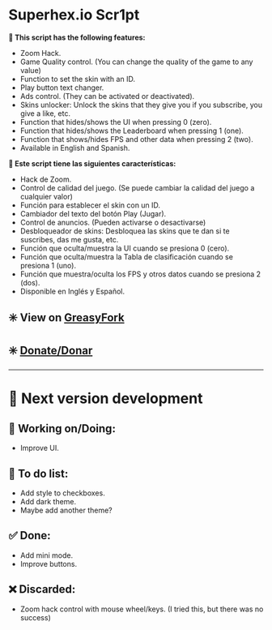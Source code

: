 # Superhex.io Scr1pt
<b>🔰 This script has the following features:</b>
* Zoom Hack.
* Game Quality control. (You can change the quality of the game to any value)
* Function to set the skin with an ID.
* Play button text changer.
* Ads control. (They can be activated or deactivated).
* Skins unlocker: Unlock the skins that they give you if you subscribe, you give a like, etc.
* Function that hides/shows the UI when pressing 0 (zero).
* Function that hides/shows the Leaderboard when pressing 1 (one).
* Function that shows/hides FPS and other data when pressing 2 (two).
* Available in English and Spanish.

<b>🔰 Este script tiene las siguientes características:</b>
* Hack de Zoom.
* Control de calidad del juego. (Se puede cambiar la calidad del juego a cualquier valor)
* Función para establecer el skin con un ID.
* Cambiador del texto del botón Play (Jugar).
* Control de anuncios. (Pueden activarse o desactivarse)
* Desbloqueador de skins: Desbloquea las skins que te dan si te suscribes, das me gusta, etc.
* Función que oculta/muestra la UI cuando se presiona 0 (cero).
* Función que oculta/muestra la Tabla de clasificación cuando se presiona 1 (uno).
* Función que muestra/oculta los FPS y otros datos cuando se presiona 2 (dos).
* Disponible en Inglés y Español.

## ✳️  View on [GreasyFork](https://greasyfork.org/es/scripts/36071-superhex-io-scr1pt)

## ✳️  [Donate/Donar](https://www.paypal.me/TBM13)

_______________________________________________

# 🔰 Next version development

## 🔧 Working on/Doing:
* Improve UI.

## 📝 To do list:
* Add style to checkboxes.
* Add dark theme.
* Maybe add another theme?

## ✅ Done:
* Add mini mode.
* Improve buttons.

## ❌ Discarded:
* Zoom hack control with mouse wheel/keys. (I tried this, but there was no success)

